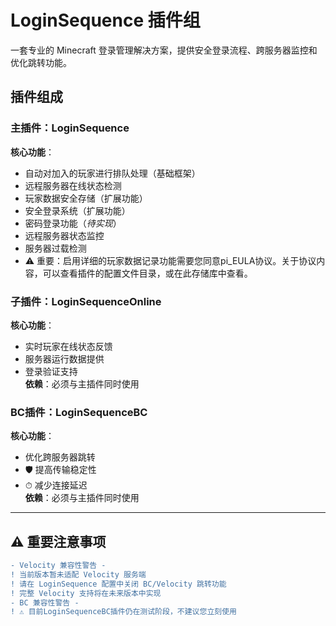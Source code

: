 #  LoginSequence 插件组

一套专业的 Minecraft 登录管理解决方案，提供安全登录流程、跨服务器监控和优化跳转功能。

##  插件组成

###  主插件：LoginSequence
**核心功能**：
-  自动对加入的玩家进行排队处理（基础框架）
-  远程服务器在线状态检测
-  玩家数据安全存储（扩展功能）
-  安全登录系统（扩展功能）
-  密码登录功能（*待实现*）
-  远程服务器状态监控
-  服务器过载检测
- ⚠️ 重要：启用详细的玩家数据记录功能需要您同意pi_EULA协议。关于协议内容，可以查看插件的配置文件目录，或在此存储库中查看。

###  子插件：LoginSequenceOnline
**核心功能**：
-  实时玩家在线状态反馈
-  服务器运行数据提供
-  登录验证支持  
**依赖**：必须与主插件同时使用

###  BC插件：LoginSequenceBC
**核心功能**：
-  优化跨服务器跳转
- 🛡 提高传输稳定性
- ⏱ 减少连接延迟  
**依赖**：必须与主插件同时使用

---

## ⚠️ 重要注意事项

```diff
- Velocity 兼容性警告 -
! 当前版本暂未适配 Velocity 服务端
! 请在 LoginSequence 配置中关闭 BC/Velocity 跳转功能
! 完整 Velocity 支持将在未来版本中实现
- BC 兼容性警告 -
! ⚠️ 目前LoginSequenceBC插件仍在测试阶段，不建议您立刻使用
